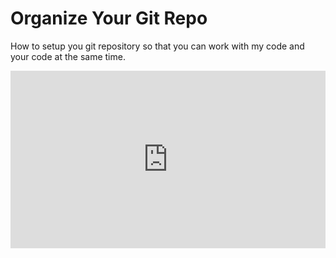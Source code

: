 # Organize Your Git Repo

How to setup you git repository so that you can work with my code and your code at the same time.

<div style="position: relative; padding-bottom: 56.25%; height: 0;"><iframe style="position: absolute; top: 0; left: 0; width: 100%; height: 100%; border: 0;" src="https://www.tella.tv/video/clmf4nj66002m0fm915nzhczg/embed?b=0&title=1&a=0&loop=0&t=0&muted=0" allowfullscreen allowtransparency></iframe></div>

